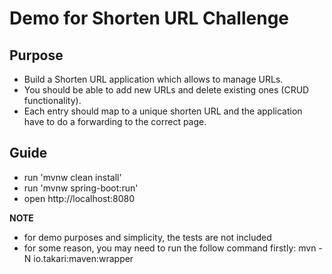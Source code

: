 # Demo for Shorten URL Challenge 

## Purpose

- Build a Shorten URL application which allows to manage URLs.
- You should be able to add new URLs and delete existing ones (CRUD functionality).
- Each entry should map to a unique shorten URL and the application have to do a forwarding to the correct page.

## Guide 

- run 'mvnw clean install'
- run 'mvnw spring-boot:run'
- open http://localhost:8080

**NOTE**
- for demo purposes and simplicity, the tests are not included
- for some reason, you may need to run the follow command firstly:
  mvn -N io.takari:maven:wrapper